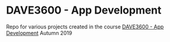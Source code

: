 # DAVE3600 - App Development
Repo for various projects created in the course [DAVE3600 - App Development](https://student.oslomet.no/en/studier/-/studieinfo/emne/DAVE3600/2018/H%C3%98ST) Autumn 2019
